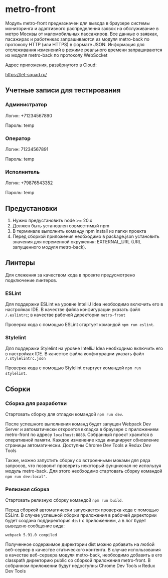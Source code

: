 # metro-front

Модуль metro-front предназначен для вывода в браузере системы мониторинга и адаптивного распределения заявок на обслуживание в метро Москвы от маломобильных пассажиров.
Все данные о заявках, пасажирах и работниках запрашиваются из модуля metro-back по протоколу HTTP (или HTTPS) в формате JSON.
Информация для отслеживания изменений в режиме реального времени запрашиваются из модуля metro-back по протоколу WebSocket

Адрес приложения, развёрнутого в Cloud:

https://let-squad.ru/

## Учетные записи для тестирования
### Администратор
Логин: +71234567890

Пароль: temp

### Оператор
Логин: 71234567891

Пароль: temp

### Исполнитель
Логин: +79876543352

Пароль: temp

## Предустановки
1. Нужно предустановить node >= 20.x
2. Должен быть установлен совместимый npm
3. В терминале выполнить команду npm install из папки проекта
5. Перед сборкой приложения необходимо в package.json установить значения для переменной окружения: EXTERNAL_URL (URL запущенного модуля metro-back).

## Линтеры
Для слежения за качеством кода в проекте предусмотрено подключение линтеров.

### ESLint
Для поддержки ESLint на уровне IntelliJ Idea необходимо включить его в настройках IDE. В качестве файла конфигурации
указать файл `/.eslintrc`; в качестве рабочей директории `metro-front`

Проверка кода с помощью ESLint стартует командой `npm run eslint`.

### Stylelint
Для поддержки Stylelint на уровне IntelliJ Idea необходимо включить его в настройках IDE. В качестве файла конфигурации
указать файл `/.stylelintrc.json`

Проверка кода с помощью Stylelint стартует командой `npm run stylelint`.

## Сборки

### Сборка для разработки
Стартовать сборку для отладки командой `npm run dev`.

После успешного выполнения команд будет запущен Webpack Dev Server и автоматически откроется вкладка в браузере
с приложением metro-front по адресу `localhost:8888`.
Собранный проект хранится в оперативной памяти. Каждое изменение кода инициирует обновление страницы автоматически.
Доступны Chrome Dev Tools и Redux Dev Tools

Также, можно запустить сборку со встроенными моками для ряда запросов, что позволит проверить некоторый фунциконал не используя модуль metro-back.
Для этого необходимо стартовать сборку командой `npm run dev:local"`.

### Релизная сборка
Стартовать релизную сборку командой `npm run build`.

Перед сборкой автоматически запускается проверка кода с помощью ESLint.
В случае успешной сборки приложения в рабочей директории будет создана поддиректория `dist` с приложением,
а в лог будет выведено сообщение вида:

`webpack 5.91.0 compiled`

Полученное содержимое директории dist можно добавить на любой веб-сервер в качестве статического контента.
В случае использования в качестве веб-сервера модуля metro-back, необходимо добавить в его classpath директорию
public со сборкой приложения metro-front.
В собранном приложении будут недоступны Chrome Dev Tools и Redux Dev Tools
